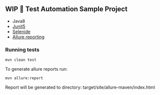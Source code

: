## WIP :seedling: Test Automation Sample Project

 - Java8
 - [Junit5](https://junit.org/junit5/)
 - [Selenide](https://selenide.org/)
 - [Allure reporting](http://allure.qatools.ru/)


### Running tests

 ```mvn clean test```

 To generate allure reports run:

 ``` mvn allure:report ```

 Report will be generated tо directory: target/site/allure-maven/index.html